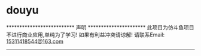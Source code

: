 # douyu
************************** 声明 **********************
此项目为仿斗鱼项目
不进行商业应用,单纯为了学习!
如果有利益冲突请谅解!
请联系Email: 15311418544@163.com
*****************************************************
